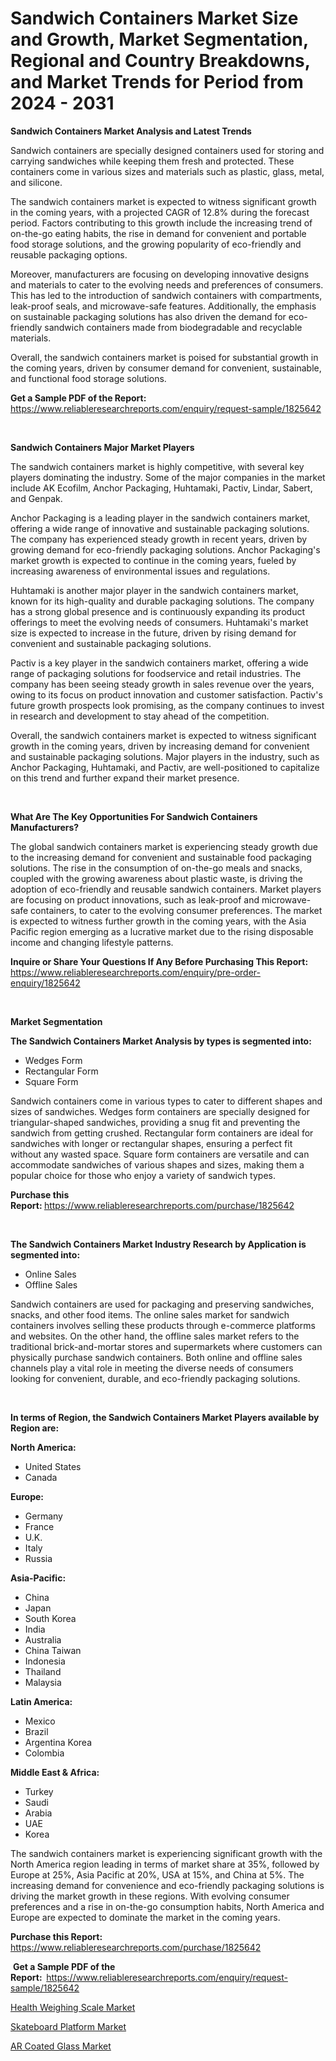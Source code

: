 <p><h1>Sandwich Containers Market Size and Growth, Market Segmentation, Regional and Country Breakdowns, and Market Trends for Period from 2024 -  2031</h1></p><p><strong>Sandwich Containers Market Analysis and Latest Trends</strong></p>
<p><p>Sandwich containers are specially designed containers used for storing and carrying sandwiches while keeping them fresh and protected. These containers come in various sizes and materials such as plastic, glass, metal, and silicone.</p><p>The sandwich containers market is expected to witness significant growth in the coming years, with a projected CAGR of 12.8% during the forecast period. Factors contributing to this growth include the increasing trend of on-the-go eating habits, the rise in demand for convenient and portable food storage solutions, and the growing popularity of eco-friendly and reusable packaging options.</p><p>Moreover, manufacturers are focusing on developing innovative designs and materials to cater to the evolving needs and preferences of consumers. This has led to the introduction of sandwich containers with compartments, leak-proof seals, and microwave-safe features. Additionally, the emphasis on sustainable packaging solutions has also driven the demand for eco-friendly sandwich containers made from biodegradable and recyclable materials.</p><p>Overall, the sandwich containers market is poised for substantial growth in the coming years, driven by consumer demand for convenient, sustainable, and functional food storage solutions.</p></p>
<p><strong>Get a Sample PDF of the Report:&nbsp;</strong> <a href="https://www.reliableresearchreports.com/enquiry/request-sample/1825642">https://www.reliableresearchreports.com/enquiry/request-sample/1825642</a></p>
<p>&nbsp;</p>
<p><strong>Sandwich Containers Major Market Players</strong></p>
<p><p>The sandwich containers market is highly competitive, with several key players dominating the industry. Some of the major companies in the market include AK Ecofilm, Anchor Packaging, Huhtamaki, Pactiv, Lindar, Sabert, and Genpak.</p><p>Anchor Packaging is a leading player in the sandwich containers market, offering a wide range of innovative and sustainable packaging solutions. The company has experienced steady growth in recent years, driven by growing demand for eco-friendly packaging solutions. Anchor Packaging's market growth is expected to continue in the coming years, fueled by increasing awareness of environmental issues and regulations.</p><p>Huhtamaki is another major player in the sandwich containers market, known for its high-quality and durable packaging solutions. The company has a strong global presence and is continuously expanding its product offerings to meet the evolving needs of consumers. Huhtamaki's market size is expected to increase in the future, driven by rising demand for convenient and sustainable packaging solutions.</p><p>Pactiv is a key player in the sandwich containers market, offering a wide range of packaging solutions for foodservice and retail industries. The company has been seeing steady growth in sales revenue over the years, owing to its focus on product innovation and customer satisfaction. Pactiv's future growth prospects look promising, as the company continues to invest in research and development to stay ahead of the competition.</p><p>Overall, the sandwich containers market is expected to witness significant growth in the coming years, driven by increasing demand for convenient and sustainable packaging solutions. Major players in the industry, such as Anchor Packaging, Huhtamaki, and Pactiv, are well-positioned to capitalize on this trend and further expand their market presence.</p></p>
<p>&nbsp;</p>
<p><strong>What Are The Key Opportunities For Sandwich Containers Manufacturers?</strong></p>
<p><p>The global sandwich containers market is experiencing steady growth due to the increasing demand for convenient and sustainable food packaging solutions. The rise in the consumption of on-the-go meals and snacks, coupled with the growing awareness about plastic waste, is driving the adoption of eco-friendly and reusable sandwich containers. Market players are focusing on product innovations, such as leak-proof and microwave-safe containers, to cater to the evolving consumer preferences. The market is expected to witness further growth in the coming years, with the Asia Pacific region emerging as a lucrative market due to the rising disposable income and changing lifestyle patterns.</p></p>
<p><strong>Inquire or Share Your Questions If Any Before Purchasing This Report:</strong> <a href="https://www.reliableresearchreports.com/enquiry/pre-order-enquiry/1825642">https://www.reliableresearchreports.com/enquiry/pre-order-enquiry/1825642</a></p>
<p>&nbsp;</p>
<p><strong>Market Segmentation</strong></p>
<p><strong>The Sandwich Containers Market Analysis by types is segmented into:</strong></p>
<p><ul><li>Wedges Form</li><li>Rectangular Form</li><li>Square Form</li></ul></p>
<p><p>Sandwich containers come in various types to cater to different shapes and sizes of sandwiches. Wedges form containers are specially designed for triangular-shaped sandwiches, providing a snug fit and preventing the sandwich from getting crushed. Rectangular form containers are ideal for sandwiches with longer or rectangular shapes, ensuring a perfect fit without any wasted space. Square form containers are versatile and can accommodate sandwiches of various shapes and sizes, making them a popular choice for those who enjoy a variety of sandwich types.</p></p>
<p><strong>Purchase this Report:&nbsp;</strong><a href="https://www.reliableresearchreports.com/purchase/1825642">https://www.reliableresearchreports.com/purchase/1825642</a></p>
<p>&nbsp;</p>
<p><strong>The Sandwich Containers Market Industry Research by Application is segmented into:</strong></p>
<p><ul><li>Online Sales</li><li>Offline Sales</li></ul></p>
<p><p>Sandwich containers are used for packaging and preserving sandwiches, snacks, and other food items. The online sales market for sandwich containers involves selling these products through e-commerce platforms and websites. On the other hand, the offline sales market refers to the traditional brick-and-mortar stores and supermarkets where customers can physically purchase sandwich containers. Both online and offline sales channels play a vital role in meeting the diverse needs of consumers looking for convenient, durable, and eco-friendly packaging solutions.</p></p>
<p>&nbsp;</p>
<p><strong>In terms of Region, the Sandwich Containers Market Players available by Region are:</strong></p>
<p>
    <p> <strong> North America: </strong>
        <ul>
            <li>United States</li>
            <li>Canada</li>
        </ul>
        </p> 
    <p> <strong> Europe: </strong>
        <ul>
            <li>Germany</li>
            <li>France</li>
            <li>U.K.</li>
            <li>Italy</li>
            <li>Russia</li>
        </ul>
        </p> 
    <p> <strong> Asia-Pacific: </strong>
        <ul>
            <li>China</li>
            <li>Japan</li>
            <li>South Korea</li>
            <li>India</li>
            <li>Australia</li>
            <li>China Taiwan</li>
            <li>Indonesia</li>
            <li>Thailand</li>
            <li>Malaysia</li>
        </ul>
        </p> 
    <p> <strong> Latin America: </strong>
        <ul>
            <li>Mexico</li>
            <li>Brazil</li>
            <li>Argentina Korea</li>
            <li>Colombia</li>
        </ul>
        </p> 
    <p> <strong> Middle East & Africa: </strong>
        <ul>
            <li>Turkey</li>
            <li>Saudi</li>
            <li>Arabia</li>
            <li>UAE</li>
            <li>Korea</li>
        </ul>
    </p>
    </p>
<p><p>The sandwich containers market is experiencing significant growth with the North America region leading in terms of market share at 35%, followed by Europe at 25%, Asia Pacific at 20%, USA at 15%, and China at 5%. The increasing demand for convenience and eco-friendly packaging solutions is driving the market growth in these regions. With evolving consumer preferences and a rise in on-the-go consumption habits, North America and Europe are expected to dominate the market in the coming years.</p></p>
<p><strong>Purchase this Report: </strong><a href="https://www.reliableresearchreports.com/purchase/1825642">https://www.reliableresearchreports.com/purchase/1825642</a></p>
<p>&nbsp;<strong>Get a Sample PDF of the Report:&nbsp;&nbsp;</strong><a href="https://www.reliableresearchreports.com/enquiry/request-sample/1825642">https://www.reliableresearchreports.com/enquiry/request-sample/1825642</a></p>
<p><strong></strong></p>
<p><p><a href="https://github.com/shotows/Market-Research-Report-List-1/blob/main/health-weighing-scale-market.md">Health Weighing Scale Market</a></p><p><a href="https://florentine-yuzu-f42.notion.site/Skateboard-Platform-Market-Size-Share-Trends-Analysis-Report-By-Application-Regional-Outlook-Co-706721a727b84615b22d5c62ad127644">Skateboard Platform Market</a></p><p><a href="https://github.com/beatblasta/Market-Research-Report-List-2/blob/main/ar-coated-glass-market.md">AR Coated Glass Market</a></p></p>